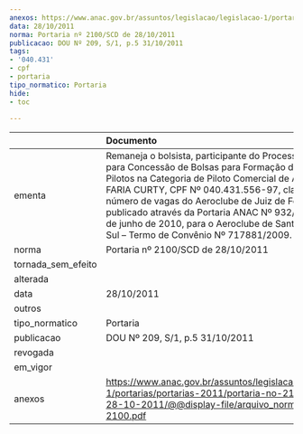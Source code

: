 ```yaml
---
anexos: https://www.anac.gov.br/assuntos/legislacao/legislacao-1/portarias/portarias-2011/portaria-no-2100-scd-de-28-10-2011/@@display-file/arquivo_norma/PA2011-2100.pdf
data: 28/10/2011
norma: Portaria nº 2100/SCD de 28/10/2011
publicacao: DOU Nº 209, S/1, p.5 31/10/2011
tags:
- '040.431'
- cpf
- portaria
tipo_normatico: Portaria
hide: 
- toc 
 
---
```


|                    | Documento                                                                                                                                                                                                                                                                                                                                                                                                           |
|:-------------------|:--------------------------------------------------------------------------------------------------------------------------------------------------------------------------------------------------------------------------------------------------------------------------------------------------------------------------------------------------------------------------------------------------------------------|
| ementa             | Remaneja o bolsista, participante do Processo Seletivo para Concessão de Bolsas para Formação de Jovens Pilotos na Categoria de Piloto Comercial de Avião, PABLO FARIA CURTY, CPF Nº 040.431.556-97, classificado no número de vagas do Aeroclube de Juiz de Fora, publicado através da Portaria ANAC Nº 932/SCD, de 17 de junho de 2010, para o Aeroclube de Santa Cruz do Sul – Termo de Convênio Nº 717881/2009. |
| norma              | Portaria nº 2100/SCD de 28/10/2011                                                                                                                                                                                                                                                                                                                                                                                  |
| tornada_sem_efeito |                                                                                                                                                                                                                                                                                                                                                                                                                     |
| alterada           |                                                                                                                                                                                                                                                                                                                                                                                                                     |
| data               | 28/10/2011                                                                                                                                                                                                                                                                                                                                                                                                          |
| outros             |                                                                                                                                                                                                                                                                                                                                                                                                                     |
| tipo_normatico     | Portaria                                                                                                                                                                                                                                                                                                                                                                                                            |
| publicacao         | DOU Nº 209, S/1, p.5 31/10/2011                                                                                                                                                                                                                                                                                                                                                                                     |
| revogada           |                                                                                                                                                                                                                                                                                                                                                                                                                     |
| em_vigor           |                                                                                                                                                                                                                                                                                                                                                                                                                     |
| anexos             | https://www.anac.gov.br/assuntos/legislacao/legislacao-1/portarias/portarias-2011/portaria-no-2100-scd-de-28-10-2011/@@display-file/arquivo_norma/PA2011-2100.pdf                                                                                                                                                                                                                                                   |